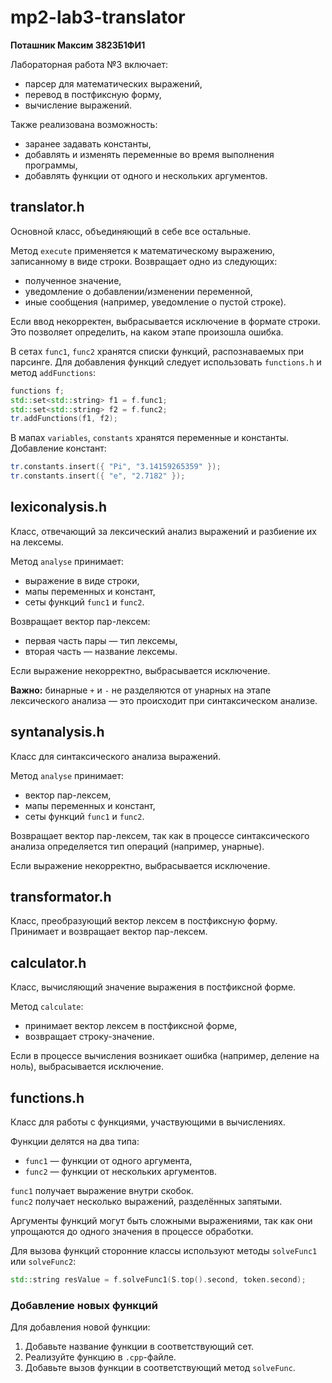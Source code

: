 # mp2-lab3-translator  
**Поташник Максим 3823Б1ФИ1**  

Лабораторная работа №3 включает:  
- парсер для математических выражений,  
- перевод в постфиксную форму,  
- вычисление выражений.  

Также реализована возможность:  
- заранее задавать константы,  
- добавлять и изменять переменные во время выполнения программы,  
- добавлять функции от одного и нескольких аргументов.  


## **translator.h**  
Основной класс, объединяющий в себе все остальные.  

Метод `execute` применяется к математическому выражению, записанному в виде строки. Возвращает одно из следующих:  
- полученное значение,  
- уведомление о добавлении/изменении переменной,  
- иные сообщения (например, уведомление о пустой строке).  

Если ввод некорректен, выбрасывается исключение в формате строки. Это позволяет определить, на каком этапе произошла ошибка.  

В сетах `func1`, `func2` хранятся списки функций, распознаваемых при парсинге. Для добавления функций следует использовать `functions.h` и метод `addFunctions`:  
```cpp
functions f;  
std::set<std::string> f1 = f.func1;  
std::set<std::string> f2 = f.func2;  
tr.addFunctions(f1, f2);  
```  

В мапах `variables`, `constants` хранятся переменные и константы.  
Добавление констант:  
```cpp
tr.constants.insert({ "Pi", "3.14159265359" });  
tr.constants.insert({ "e", "2.7182" });  
```  


## **lexiconalysis.h**  
Класс, отвечающий за лексический анализ выражений и разбиение их на лексемы.  

Метод `analyse` принимает:  
- выражение в виде строки,  
- мапы переменных и констант,  
- сеты функций `func1` и `func2`.  

Возвращает вектор пар-лексем:  
- первая часть пары — тип лексемы,  
- вторая часть — название лексемы.  

Если выражение некорректно, выбрасывается исключение.  

**Важно:** бинарные `+` и `-` не разделяются от унарных на этапе лексического анализа — это происходит при синтаксическом анализе.  


## **syntanalysis.h**  
Класс для синтаксического анализа выражений.  

Метод `analyse` принимает:  
- вектор пар-лексем,  
- мапы переменных и констант,  
- сеты функций `func1` и `func2`.  

Возвращает вектор пар-лексем, так как в процессе синтаксического анализа определяется тип операций (например, унарные).  

Если выражение некорректно, выбрасывается исключение.  


## **transformator.h**  
Класс, преобразующий вектор лексем в постфиксную форму.  
Принимает и возвращает вектор пар-лексем.  


## **calculator.h**  
Класс, вычисляющий значение выражения в постфиксной форме.  

Метод `calculate`:  
- принимает вектор лексем в постфиксной форме,  
- возвращает строку-значение.  

Если в процессе вычисления возникает ошибка (например, деление на ноль), выбрасывается исключение.  


## **functions.h**  
Класс для работы с функциями, участвующими в вычислениях.  

Функции делятся на два типа:  
- `func1` — функции от одного аргумента,  
- `func2` — функции от нескольких аргументов.  

`func1` получает выражение внутри скобок.  
`func2` получает несколько выражений, разделённых запятыми.  

Аргументы функций могут быть сложными выражениями, так как они упрощаются до одного значения в процессе обработки.  

Для вызова функций сторонние классы используют методы `solveFunc1` или `solveFunc2`:  
```cpp
std::string resValue = f.solveFunc1(S.top().second, token.second);  
```  

### **Добавление новых функций**  
Для добавления новой функции:  
1. Добавьте название функции в соответствующий сет.  
2. Реализуйте функцию в `.cpp`-файле.  
3. Добавьте вызов функции в соответствующий метод `solveFunc`.  
